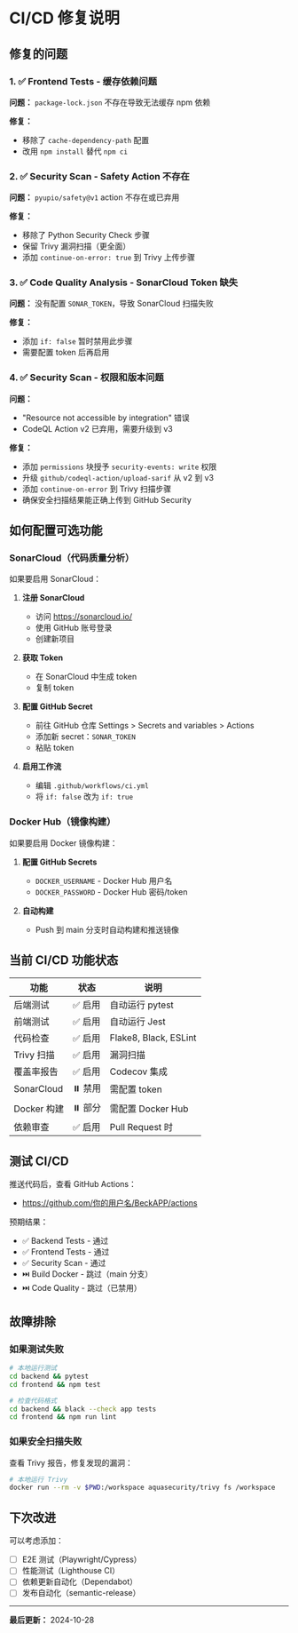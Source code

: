 # CI/CD 修复说明

## 修复的问题

### 1. ✅ Frontend Tests - 缓存依赖问题
**问题：** `package-lock.json` 不存在导致无法缓存 npm 依赖

**修复：**
- 移除了 `cache-dependency-path` 配置
- 改用 `npm install` 替代 `npm ci`

### 2. ✅ Security Scan - Safety Action 不存在
**问题：** `pyupio/safety@v1` action 不存在或已弃用

**修复：**
- 移除了 Python Security Check 步骤
- 保留 Trivy 漏洞扫描（更全面）
- 添加 `continue-on-error: true` 到 Trivy 上传步骤

### 3. ✅ Code Quality Analysis - SonarCloud Token 缺失
**问题：** 没有配置 `SONAR_TOKEN`，导致 SonarCloud 扫描失败

**修复：**
- 添加 `if: false` 暂时禁用此步骤
- 需要配置 token 后再启用

### 4. ✅ Security Scan - 权限和版本问题
**问题：** 
- "Resource not accessible by integration" 错误
- CodeQL Action v2 已弃用，需要升级到 v3

**修复：**
- 添加 `permissions` 块授予 `security-events: write` 权限
- 升级 `github/codeql-action/upload-sarif` 从 v2 到 v3
- 添加 `continue-on-error` 到 Trivy 扫描步骤
- 确保安全扫描结果能正确上传到 GitHub Security

## 如何配置可选功能

### SonarCloud（代码质量分析）

如果要启用 SonarCloud：

1. **注册 SonarCloud**
   - 访问 https://sonarcloud.io/
   - 使用 GitHub 账号登录
   - 创建新项目

2. **获取 Token**
   - 在 SonarCloud 中生成 token
   - 复制 token

3. **配置 GitHub Secret**
   - 前往 GitHub 仓库 Settings > Secrets and variables > Actions
   - 添加新 secret：`SONAR_TOKEN`
   - 粘贴 token

4. **启用工作流**
   - 编辑 `.github/workflows/ci.yml`
   - 将 `if: false` 改为 `if: true`

### Docker Hub（镜像构建）

如果要启用 Docker 镜像构建：

1. **配置 GitHub Secrets**
   - `DOCKER_USERNAME` - Docker Hub 用户名
   - `DOCKER_PASSWORD` - Docker Hub 密码/token

2. **自动构建**
   - Push 到 main 分支时自动构建和推送镜像

## 当前 CI/CD 功能状态

| 功能 | 状态 | 说明 |
|------|------|------|
| 后端测试 | ✅ 启用 | 自动运行 pytest |
| 前端测试 | ✅ 启用 | 自动运行 Jest |
| 代码检查 | ✅ 启用 | Flake8, Black, ESLint |
| Trivy 扫描 | ✅ 启用 | 漏洞扫描 |
| 覆盖率报告 | ✅ 启用 | Codecov 集成 |
| SonarCloud | ⏸️ 禁用 | 需配置 token |
| Docker 构建 | ⏸️ 部分 | 需配置 Docker Hub |
| 依赖审查 | ✅ 启用 | Pull Request 时 |

## 测试 CI/CD

推送代码后，查看 GitHub Actions：
- https://github.com/你的用户名/BeckAPP/actions

预期结果：
- ✅ Backend Tests - 通过
- ✅ Frontend Tests - 通过  
- ✅ Security Scan - 通过
- ⏭️ Build Docker - 跳过（main 分支）
- ⏭️ Code Quality - 跳过（已禁用）

## 故障排除

### 如果测试失败

```bash
# 本地运行测试
cd backend && pytest
cd frontend && npm test

# 检查代码格式
cd backend && black --check app tests
cd frontend && npm run lint
```

### 如果安全扫描失败

查看 Trivy 报告，修复发现的漏洞：
```bash
# 本地运行 Trivy
docker run --rm -v $PWD:/workspace aquasecurity/trivy fs /workspace
```

## 下次改进

可以考虑添加：
- [ ] E2E 测试（Playwright/Cypress）
- [ ] 性能测试（Lighthouse CI）
- [ ] 依赖更新自动化（Dependabot）
- [ ] 发布自动化（semantic-release）

---

**最后更新：** 2024-10-28

